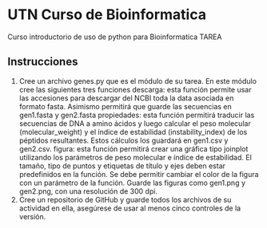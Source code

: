 # UTN Curso de Bioinformatica
Curso introductorio de uso de python para Bioinformatica
TAREA

## Instrucciones

1. Cree un archivo genes.py que es el módulo de su tarea. En este módulo cree las siguientes tres funciones
descarga: esta función permite usar las accesiones para descargar del NCBI toda la data asociada en formato fasta. Asimismo permitirá que guarde las secuencias en gen1.fasta y gen2.fasta
propiedades: esta función permitirá traducir las secuencias de DNA a amino ácidos y luego calcular el peso molecular (molecular_weight) y el índice de estabilidad (instability_index) de los péptidos resultantes. Estos cálculos los guardará en gen1.csv y gen2.csv. 
figura: esta función permitirá crear una gráfica tipo joinplot utilizando los parámetros de peso molecular e índice de estabilidad. El tamaño, tipo de puntos y etiquetas de título y ejes deben estar predefinidos en la función. Se debe permitir cambiar el color de la figura con un parámetro de la función. Guarde las figuras como gen1.png y gen2.png, con una resolución de 300 dpi. 
2. Cree un repositorio de GitHub y guarde todos los archivos de su actividad en ella, asegúrese de usar al menos cinco controles de la versión.

